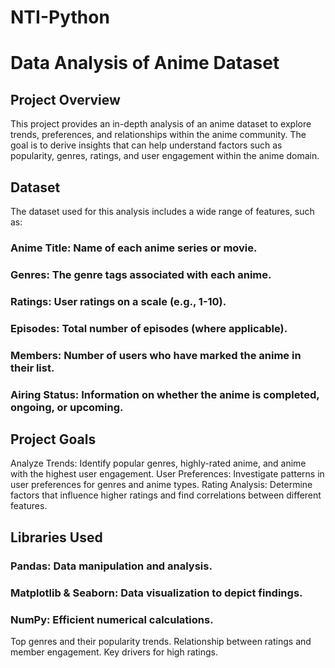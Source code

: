 # NTI-Python
# Data Analysis of Anime Dataset
## Project Overview
This project provides an in-depth analysis of an anime dataset to explore trends, preferences, and relationships within the anime community. 
The goal is to derive insights that can help understand factors such as popularity, genres, ratings, and user engagement within the anime domain.

## Dataset
The dataset used for this analysis includes a wide range of features, such as:

### Anime Title: Name of each anime series or movie.
### Genres: The genre tags associated with each anime.
### Ratings: User ratings on a scale (e.g., 1-10).
### Episodes: Total number of episodes (where applicable).
### Members: Number of users who have marked the anime in their list.
### Airing Status: Information on whether the anime is completed, ongoing, or upcoming.
## Project Goals
Analyze Trends: Identify popular genres, highly-rated anime, and anime with the highest user engagement.
User Preferences: Investigate patterns in user preferences for genres and anime types.
Rating Analysis: Determine factors that influence higher ratings and find correlations between different features.
## Libraries Used
### Pandas: Data manipulation and analysis.
### Matplotlib & Seaborn: Data visualization to depict findings.
### NumPy: Efficient numerical calculations.

Top genres and their popularity trends.
Relationship between ratings and member engagement.
Key drivers for high ratings.

